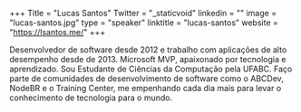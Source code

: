 +++
Title = "Lucas Santos"
Twitter = "_staticvoid"
linkedin = ""
image = "lucas-santos.jpg"
type = "speaker"
linktitle = "lucas-santos"
website = "https://lsantos.me/"
+++

Desenvolvedor de software desde 2012 e trabalho com aplicações de alto desempenho desde de 2013. Microsoft MVP, apaixonado por tecnologia e aprendizado. Sou Estudante de Ciências da Computação pela UFABC. Faço parte de comunidades de desenvolvimento de software como o ABCDev, NodeBR e o Training Center, me empenhando cada dia mais para levar o conhecimento de tecnologia para o mundo.
